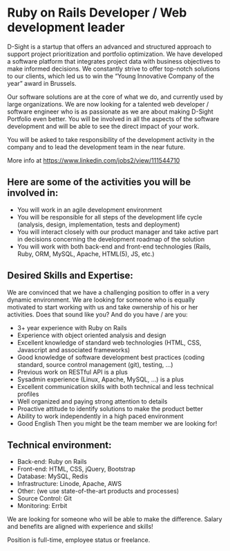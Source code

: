 # Ruby on Rails Developer / Web development leader

D-Sight is a startup that offers an advanced and structured approach to support project prioritization and portfolio optimization. We have developed a software platform that integrates project data with business objectives to make informed decisions. We constantly strive to offer top-notch solutions to our clients, which led us to win the “Young Innovative Company of the year” award in Brussels.

Our software solutions are at the core of what we do, and currently used by large organizations. We are now looking for a talented web developer / software engineer who is as passionate as we are about making D-Sight Portfolio even better. You will be involved in all the aspects of the software development and will be able to see the direct impact of your work.

You will be asked to take responsibility of the development activity in the company and to lead the development team in the near future.

More info at https://www.linkedin.com/jobs2/view/111544710

## Here are some of the activities you will be involved in:

* You will work in an agile development environment
* You will be responsible for all steps of the development life cycle (analysis, design, implementation, tests and deployment)
* You will interact closely with our product manager and take active part in decisions concerning the development roadmap of the solution
* You will work with both back-end and front-end technologies (Rails, Ruby, ORM, MySQL, Apache, HTML(5), JS, etc.)

## Desired Skills and Expertise:

We are convinced that we have a challenging position to offer in a very dynamic environment. We are looking for someone who is equally motivated to start working with us and take ownership of his or her activities. Does that sound like you? And do you have / are you: 
* 3+ year experience with Ruby on Rails 
* Experience with object oriented analysis and design
* Excellent knowledge of standard web technologies (HTML, CSS, Javascript and associated frameworks)
* Good knowledge of software development best practices (coding standard, source control management (git), testing, ...)
* Previous work on RESTful API is a plus
* Sysadmin experience (Linux, Apache, MySQL, ...) is a plus 
* Excellent communication skills with both technical and less technical profiles
* Well organized and paying strong attention to details
* Proactive attitude to identify solutions to make the product better
* Ability to work independently in a high paced environment
* Good English
Then you might be the team member we are looking for!

## Technical environment:

* Back-end: Ruby on Rails
* Front-end: HTML, CSS, jQuery, Bootstrap
* Database: MySQL, Redis
* Infrastructure: Linode, Apache, AWS
* Other: (we use state-of-the-art products and processes)
* Source Control: Git
* Monitoring: Errbit

We are looking for someone who will be able to make the difference. Salary and benefits are aligned with experience and skills!

Position is full-time, employee status or freelance.
